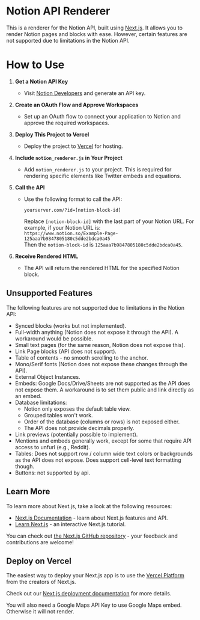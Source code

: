 # Notion API Renderer

This is a renderer for the Notion API, built using [Next.js](https://nextjs.org). It allows you to render Notion pages and blocks with ease. However, certain features are not supported due to limitations in the Notion API.

# How to Use

1. **Get a Notion API Key**  
   - Visit [Notion Developers](https://developers.notion.com/) and generate an API key.

2. **Create an OAuth Flow and Approve Workspaces**  
   - Set up an OAuth flow to connect your application to Notion and approve the required workspaces.

3. **Deploy This Project to Vercel**  
   - Deploy the project to [Vercel](https://vercel.com/) for hosting.

4. **Include `notion_renderer.js` in Your Project**  
   - Add `notion_renderer.js` to your project. This is required for rendering specific elements like Twitter embeds and equations.

5. **Call the API**  
   - Use the following format to call the API:  
     ```
     yourserver.com/?id=[notion-block-id]
     ```
     Replace `[notion-block-id]` with the last part of your Notion URL. For example, if your Notion URL is:  
     `https://www.notion.so/Example-Page-125aaa7b9847805180c5dde2bdca0a45`  
     Then the `notion-block-id` is `125aaa7b9847805180c5dde2bdca0a45`.

6. **Receive Rendered HTML**  
   - The API will return the rendered HTML for the specified Notion block.
    

## Unsupported Features

The following features are not supported due to limitations in the Notion API:

- Synced blocks (works but not implemented).
- Full-width anything (Notion does not expose it through the API). A workaround would be possible.
- Small text pages (for the same reason, Notion does not expose this).
- Link Page blocks (API does not support).
- Table of contents - no smooth scrolling to the anchor.
- Mono/Serif fonts (Notion does not expose these changes through the API).
- External Object Instances.
- Embeds: Google Docs/Drive/Sheets are not supported as the API does not expose them. A workaround is to set them public and link directly as an embed.
- Database limitations:
  - Notion only exposes the default table view.
  - Grouped tables won't work.
  - Order of the database (columns or rows) is not exposed either.
  - The API does not provide decimals properly.
- Link previews (potentially possible to implement).
- Mentions and embeds generally work, except for some that require API access to unfurl (e.g., Reddit).
- Tables: Does not support row / column wide text colors or backgrounds as the API does not expose. Does support cell-level text formatting though.
- Buttons: not supported by api.

## Learn More

To learn more about Next.js, take a look at the following resources:

- [Next.js Documentation](https://nextjs.org/docs) - learn about Next.js features and API.
- [Learn Next.js](https://nextjs.org/learn) - an interactive Next.js tutorial.

You can check out [the Next.js GitHub repository](https://github.com/vercel/next.js) - your feedback and contributions are welcome!

## Deploy on Vercel

The easiest way to deploy your Next.js app is to use the [Vercel Platform](https://vercel.com/new?utm_medium=default-template&filter=next.js&utm_source=create-next-app&utm_campaign=create-next-app-readme) from the creators of Next.js.

Check out our [Next.js deployment documentation](https://nextjs.org/docs/app/building-your-application/deploying) for more details.

You will also need a Google Maps API Key to use Google Maps embed. Otherwise it will not render.